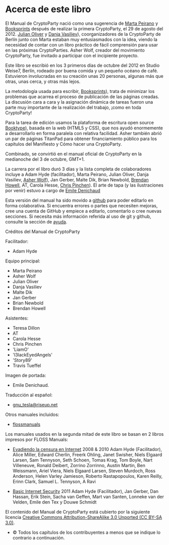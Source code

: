 Acerca de este libro
====================

El Manual de CryptoParty nació como una sugerencia de [Marta Peirano](http://petitemedia.es) y [Booksprints](http://booksprints.net) después de realizar la primera CryptoParty, el 29 de agosto del 2012. [Julian Oliver](http://julianoliver.com) y [Danja Vasiliev](http://k0a1a.net)), coorganizadores de la CryptoParty de Berlín junto con Marta estaban muy entusiasmados con la idea, viendo la necesidad de contar con un libro práctico de fácil comprensión para usar en las próximas CryptoParties. Asher Wolf, creador del movimiento CryptoParty, fue invitado a participar con el incipiente proyecto.

Este libro se escribió en los 3 primeros días de octubre del 2012 en Studio Weise7, Berlín, rodeado por buena comida y un pequeño océano de café. Estuvieron involucradas en su creación unas 20 personas, algunas más que otras, unas cerca, y otras más lejos.

La metodología usada para escribir, [Booksprints](http://booksprints.net)), trata de minimizar los problemas que acarrea el proceso de publicación de las páginas creadas. La discusión cara a cara y la asignación dinámica de tareas fueron una parte muy importante de la realización del trabajo, ¡como en toda CryptoParty!

Para la tarea de edición usamos la plataforma de escritura open source [Booktype](http://booktype.pro)), basada en la web (HTML5 y CSS), que nos ayudó enormemente a desarrollarlo en forma paralela con relativa facilidad. Asher también abrió un par de páginas TitanPad para obtener financiamiento público para los capítulos del Manifiesto y Cómo hacer una CryptoParty.

Combinado, se convirtió en el manual oficial de CryptoParty en la medianoche del 3 de octubre, GMT+1.

La carrera por el libro duró 3 días y la lista completa de colaboradores incluye a Adam Hyde (facilitador), Marta Peirano, Julian Oliver, Danja Vasiliev, [Asher Wolf](http://cryptoparty.org)), Jan Gerber, Malte Dik, Brian Newbold, [Brendan Howell](http://wintermute.org), AT, Carola Hesse, [Chris Pinchen](http://chokepointproject.net)). El arte de tapa (y las ilustraciones por venir) estuvo a cargo de [Emile Denichaud](http://about.me/denichaud)

Esta versión del manual ha sido movido a [github](https://github.com/cryptoparty/handbook) para poder editarlo en forma colaborativa. Si encuentra errores o partes que necesiten mejoras, cree una cuenta de GitHub y empiece a editarlo, comentarlo o cree nuevas secciones. Si necesita más información referida al uso de git y github, consulte la sección de [ayuda](https://help.github.com/).

Créditos del Manual de CryptoParty

Facilitador:

 * Adam Hyde

Equipo principal:

 * Marta Peirano
 * Asher Wolf
 * Julian Oliver
 * Danja Vasiliev
 * Malte Dik
 * Jan Gerber
 * Brian Newbold
 * Brendan Howell

Asistentes:

 * Teresa Dillon
 * AT
 * Carola Hesse
 * Chris Pinchen
 * 'LiamO'
 * 'l3lackEyedAngels'
 * 'Story89'
 * Travis Tueffel

Imagen de portada:

 * Emile Denichaud.

Traducción al español:

 * gnu_tesla@riseup.net 

Otros manuales incluidos: 

 * [flossmanuals](http://en.flossmanuals.net/)

Los manuales usados en la segunda mitad de este libro se basan en 2 libros impresos por FLOSS Manuals:

 * [Evadiendo la censura en Internet](http://en.flossmanuals.net/bypassing-es/) 2008 & 2010 Adam Hyde (Facilitador), Alice Miller, Edward Cherlin, Freerk Ohling, Janet Swisher, Niels Elgaard Larsen, Sam Tennyson, Seth Schoen, Tomas Krag, Tom Boyle, Nart Villeneuve, Ronald Deibert, Zorrino Zorrinno, Austin Martin, Ben Weissmann, Ariel Viera, Niels Elgaard Larsen, Steven Murdoch, Ross Anderson, Helen Varley Jamieson, Roberto Rastapopoulos, Karen Reilly, Erinn Clark, Samuel L. Tennyson, A Ravi

 * [Basic Internet Security](http://en.flossmanuals.net/basic-internet-security/) 2011 Adam Hyde (Facilitador), Jan Gerber, Dan Hassan, Erik Stein, Sacha van Geffen, Mart van Santen, Lonneke van der Velden, Emile den Tex y Douwe Schmidt

El contenido del Manual de CryptoParty está cubierto por la siguiente licencia
[Creative Commons Attribution-ShareAlike 3.0 Unported (CC BY-SA 3.0)](https://creativecommons.org/licenses/by-sa/3.0/).

 * © Todos los capítulos de los contribuyentes a menos que se indique lo contrario a continuación.




